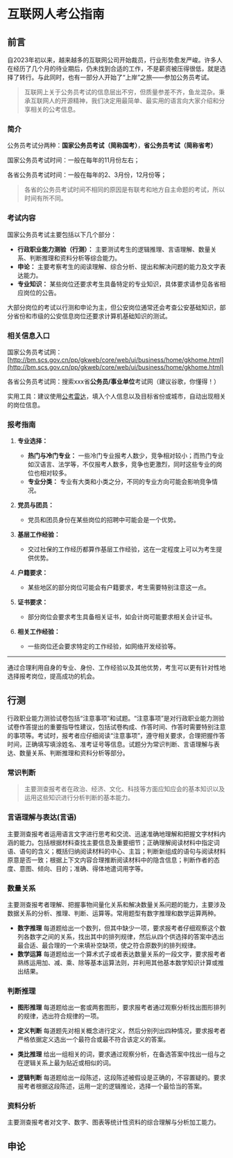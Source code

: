 # 互联网人考公指南

## 前言
自2023年初以来，越来越多的互联网公司开始裁员，行业形势愈发严峻。许多人在经历了几个月的待业期后，仍未找到合适的工作，不是薪资被压得很低，就是选择了转行。与此同时，也有一部分人开始了“上岸”之旅——参加公务员考试。
> 互联网上关于公务员考试的信息层出不穷，但质量参差不齐，鱼龙混杂。秉承互联网人的开源精神，我们决定用最简单、最实用的语言向大家介绍和分享相关的公考信息。

### 简介

公务员考试分两种：**国家公务员考试（简称国考）**，**省公务员考试（简称省考）**

国家公务员考试时间：一般在每年的11月份左右；

各省公务员考试时间：一般在每年的2、3月份，12月份等；

> 各省的公务员考试时间不相同的原因是有联考和地方自主命题的考试，所以时间有所不同。

### 考试内容

国家公务员考试主要包括以下几个部分：

- **行政职业能力测验（行测）：** 主要测试考生的逻辑推理、言语理解、数量关系、判断推理和资料分析等综合能力。
- **申论：** 主要考察考生的阅读理解、综合分析、提出和解决问题的能力及文字表达能力。
- **专业知识：** 某些岗位还要求考生具备特定的专业知识，具体要求请参见各省相应岗位的公告。

大部分岗位的考试以行测和申论为主，但公安岗位通常还会考查公安基础知识，部分省份和市级的公安信息岗位还要求计算机基础知识的测试。

### 相关信息入口
国家公务员考试网：[http://bm.scs.gov.cn/pp/gkweb/core/web/ui/business/home/gkhome.html](http://bm.scs.gov.cn/pp/gkweb/core/web/ui/business/home/gkhome.html)

各省公务员考试网：搜索xxx省**公务员/事业单位**考试网（建议谷歌，你懂得！）

实用工具：建议使用[公考雷达](https://www.gongkaoleida.com/)，填入个人信息以及目标省份或城市，自动出现相关的岗位信息。

### 报考指南

1. **专业选择：**
   - **热门与冷门专业：** 一些冷门专业报考人数少，竞争相对较小；而热门专业如汉语言、法学等，不仅报考人数多，竞争也更激烈，同时这些专业的岗位也相对较多。
   - **专业分类：** 专业有大类和小类之分，不同的专业方向可能会影响竞争情况。

2. **党员与团员：**
   - 党员和团员身份在某些岗位的招聘中可能会是一个优势。

3. **基层工作经验：**
   - 交过社保的工作经历都算作基层工作经验，这在一定程度上可以为考生提供优势。

4. **户籍要求：**
   - 某些地区的部分岗位可能会有户籍要求，考生需要特别注意这一点。

5. **证书要求：**
   - 部分岗位会要求考生具备相关证书，如会计岗可能要求相关会计证书。

6. **相关工作经验：**
   - 一些岗位还会要求特定的工作经验，如网络开发经验等。

---

通过合理利用自身的专业、身份、工作经验以及其他优势，考生可以更有针对性地选择报考岗位，提高成功的机会。


## 行测

行政职业能力测验试卷包括“注意事项”和试题。“注意事项”是对行政职业能力测验试卷作答提出的重要指导性建议，包括试卷构成、作答时间、作答时需要特别注意的事项等。考试时，报考者应仔细阅读“注意事项”，遵守相关要求，合理把握作答时间，正确填写填涂姓名、准考证号等信息。试题分为常识判断、言语理解与表达、数量关系、判断推理和资料分析等部分。

### 常识判断

> 主要测查报考者在政治、经济、文化、科技等方面应知应会的基本知识以及运用这些知识进行分析判断的基本能力。

### 言语理解与表达(言语)

主要测查报考者运用语言文字进行思考和交流、迅速准确地理解和把握文字材料内涵的能力。包括根据材料查找主要信息及重要细节；正确理解阅读材料中指定词语、语句的含义；概括归纳阅读材料的中心、主旨；判断新组成的语句与阅读材料原意是否一致；根据上下文内容合理推断阅读材料中的隐含信息；判断作者的态度、意图、倾向、目的；准确、得体地遣词用字等。
### 数量关系

主要测查报考者理解、把握事物间量化关系和解决数量关系问题的能力，主要涉及数据关系的分析、推理、判断、运算等。常用题型有数字推理和数学运算两种。
- **数字推理**
每道题给出一个数列，但其中缺少一项，要求报考者仔细观察这个数列各数字之间的关系，找出其中的排列规律，然后从四个供选择的答案中选出最合适、最合理的一个来填补空缺项，使之符合原数列的排列规律。
- **数学运算**
每道题给出一个算术式子或者表达数量关系的一段文字，要求报考者熟练运用加、减、乘、除等基本运算法则，并利用其他基本数学知识计算或推出结果。

### 判断推理
- **图形推理** 每道题给出一套或两套图形，要求报考者通过观察分析找出图形排列的规律，选出符合规律的一项。

- **定义判断** 每道题先对相关概念进行定义，然后分别列出四种情况，要求报考者严格依据定义选出一个最符合或最不符合该定义的答案。

- **类比推理** 给出一组相关的词，要求通过观察分析，在备选答案中找出一组与之在逻辑关系上最为贴近或相似的词。

- **逻辑判断** 每道题给出一段陈述，这段陈述被假设是正确的，不容置疑的。要求报考者根据这段陈述，运用一定的逻辑推论，选择一个最恰当的答案。

### 资料分析
主要测查报考者对文字、数字、图表等统计性资料的综合理解与分析加工能力。
## 申论